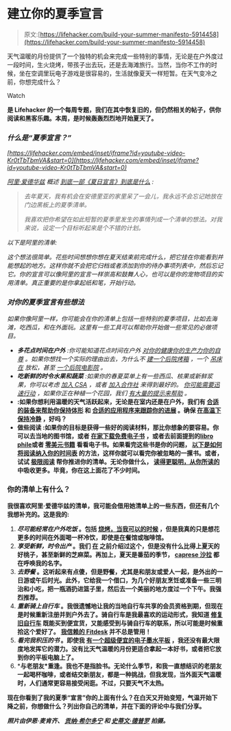 # 建立你的夏季宣言

> 原文:[https://lifehacker.com/build-your-summer-manifesto-5914458](https://lifehacker.com/build-your-summer-manifesto-5914458)

天气温暖的月份提供了一个独特的机会来完成一些特别的事情，无论是在户外度过一段时间，生火烧烤，带孩子出去玩，还是去海滩旅行。当然，当你不工作的时候，坐在空调里玩电子游戏是很容易的，生活就像夏天一样短暂。在天气变冷之前，你想完成什么？

Watch

[](http://lifehacker.com/tag/blast-from-the-past)**是 Lifehacker 的一个每周专题，我们在其中恢复旧的，但仍然相关的帖子，供你阅读和黑客乐趣。本周，是时候轰轰烈烈地开始夏天了。**

### *什么是“夏季宣言？”*

 *[https://lifehacker.com/embed/inset/iframe?id=youtube-video-Kr0tTbTbmVA&start=0](https://lifehacker.com/embed/inset/iframe?id=youtube-video-Kr0tTbTbmVA&start=0)* 

*[阿里·爱德华兹](http://aliedwards.com/) 概述 [到底一部《夏日宣言》到底是什么](http://aliedwards.com/2012/05/summer-manifesto.html) :*

> *去年夏天，我有机会在安德里亚的家里呆了一会儿，我永远不会忘记她放在门边黑板上的夏季清单。*
> 
> *我喜欢把你希望在如此短暂的夏季里发生的事情列成一个清单的想法。对我来说，设定一个目标听起来是个不错的计划。*

*以下是阿里的清单:*

*这个想法很简单。花些时间想想你想在夏天结束前完成什么，把它挂在你能看到并能想起的地方。这样你就不会把它归档或者添加到你的待办事项列表中，然后忘记它。你的宣言可以像阿里的宣言一样崇高和鼓舞人心，也可以是你的宠物项目的实用清单。真正重要的是你拿起纸和笔，开始行动。*

### *对你的夏季宣言有些想法*

*如果你像阿里一样，你可能会在你的清单上包括一些特别的夏季项目，比如去海滩，吃西瓜，和在外面玩。这里有一些工具可以帮助你开始做一些常见的必做项目。*

*   ****多花点时间在户外*** :你可能知道花点时间在户外 [对你的健康](http://lifehacker.com/spending-more-time-outdoors-may-help-prevent-nearsighte-5808745)[你的生产力](http://lifehacker.com/surround-yourself-with-nature-to-boost-your-productivit-5876390)[你的自尊](https://lifehacker.com/spend-five-minutes-a-day-outdoors-to-increase-self-este-5531026) 。如果你想找一个实际的理由出去，为什么不 [建一个后院烤箱](http://lifehacker.com/build-a-backyard-tandoor-oven-on-the-cheap-5910363) ，一个 [吊床在](http://lifehacker.com/build-a-sturdy-wooden-hammock-out-of-tree-branches-5896036) 放松，甚至 [一个后院电影院](http://lifehacker.com/this-diy-projector-screen-is-perfect-for-backyard-film-5815462) 。*
*   ****吃新鲜的时令水果和蔬菜*** :如果你的春夏菜单上有一些西瓜、核果或新鲜浆果，你可以考虑 [加入 CSA](http://lifehacker.com/community-supported-agriculture-what-it-is-and-why-you-5819320) ，或者 [加入合作社](https://lifehacker.com/how-to-find-a-food-co-op-in-your-area-and-score-some-hi-5912937) 来得到最好的。 [你可能需要迅速行动](http://lifehacker.com/get-spring-produce-early-keep-it-tasty-all-summer-5792784) ，如果你正在种植一个花园，我们 [有大量的提示来帮助](http://lifehacker.com/gardening) 。*
*   **:如果你想利用温暖的天气活跃起来，无论是在室内还是在户外，我们有 [合适的装备来帮助你保持体形](http://lifehacker.com/five-best-fitness-tracking-appliances-5907870) 和 [合适的应用程序来跟踪你的进展](http://lifehacker.com/five-best-fitness-tracking-web-sites-and-services-5841439) 。确保 [在高温下保持冷静](http://lifehacker.com/how-to-stay-fit-and-cool-despite-the-summer-heat-5569067) ，好吗？**
*   **做些阅读 :如果你的目标是获得一些好的阅读材料，那比你想象的要容易。你可以去当地的图书馆，或者 [在家下载免费电子书](http://lifehacker.com/how-to-load-up-your-ereader-with-ebooks-for-free-5856977) ，或者去前面提到的[libro phile](http://librophile.com/)或者 [零美元书籍](http://lifehacker.com/zero-dollar-books-shows-you-all-the-best-selling-kindle-5908830) 看看电子书。如果看完这些书是你的问题， [以下是如何将阅读纳入你的时间表](http://lifehacker.com/how-to-fit-reading-into-your-schedule-and-actually-fini-5902606) 的方法，这样你就可以看完你被忽略的一摞书。或者，试试 [极限阅读](http://lifehacker.com/extreme-reading-5914312) 帮你推进你的清单。无论你做什么， [读得更聪明，从你所读的](http://lifehacker.com/how-to-boost-your-reading-comprehension-by-reading-smar-5872944) 中吸收更多。毕竟，你在这上面花了不少时间。**

### **你的清单上有什么？**

**我很喜欢阿里·爱德华兹的清单，我可能会借用她清单上的一些东西，但还有几个我想补充的。这是我的:**

1.  *****尽可能经常在户外吃饭*** 。包括 [烧烤，当我可以的时候](http://lifehacker.com/how-to-become-the-ultimate-grill-master-392818) ，但是我真的只是想花更多的时间在外面喝一杯冷饮，即使是在餐馆或咖啡馆。**
2.  *****享受新鲜，时令出产*** 。我们 [在](http://lifehacker.com/why-eating-seasonally-and-locally-is-better-for-you-an-1563025065) 之前介绍过这个，但是没有什么比得上夏天的好桃子，甚至新鲜的芝麻菜。再加上，夏天是番茄的季节， [caprese 沙拉](http://en.wikipedia.org/wiki/Insalata_Caprese) 都在呼唤我的名字。**
3.  *****去野餐*** 。这听起来有点傻，但是野餐，尤其是和朋友或爱人一起，是外出的一日游或午后时光。此外，它给我一个借口，为几个好朋友烹饪或准备一些三明治和小吃，把一瓶酒扔进篮子里，然后去一个美丽的地方度过一个下午。我强烈推荐。**
4.  *****重新骑上自行车*** 。我很遗憾地让我的当地自行车共享的会员资格到期，但现在是时候重新注册并到户外去了。骑自行车是我最喜欢的运动形式，我知道 [修复旧自行车](http://lifehacker.com/restore-a-discarded-bicycle-5880142) 既能买到便宜货，又能感受到与骑自行车的联系，所以可能是时候重拾这个爱好了。 [我信赖的 Fitdesk](https://lifehacker.com/the-fitdesk-is-a-space-saving-apartment-friendly-exerc-5877802) 并不总是管用！** 
5.  *****看完我积压的书*** 。即使我 [有一个超级便宜的电子墨水平板](http://lifehacker.com/turn-a-99-nook-into-a-fully-fledged-android-tablet-in-5889158) ，我还没有最大限度地发挥它的潜力。没有比天气温暖的月份更适合拿起一本好书，或者把它放到你的平板电脑上了。**
6.  *****与老朋友*重逢**。我也不是指脸书。无论什么季节，和我一直想结识的老朋友一起喝杯咖啡，或者结交新朋友，都是一种挑战，但我发现，当外面天气温暖时，人们通常更容易接受闲逛。不过，只要天气不太热。**

**现在你看到了我的夏季“宣言”你的上面有什么？在白天又开始变短，气温开始下降之前，你想做什么？列出你自己的清单，并在下面的评论中与我们分享。**

***照片由伊恩·麦肯齐、* [*贡纳·希尔多宁*](http://www.flickr.com/photos/48746111@N04/4466093934/) *和* [*史蒂文·德普罗*](http://www.flickr.com/photos/stevendepolo/6064070302/) *拍摄。***